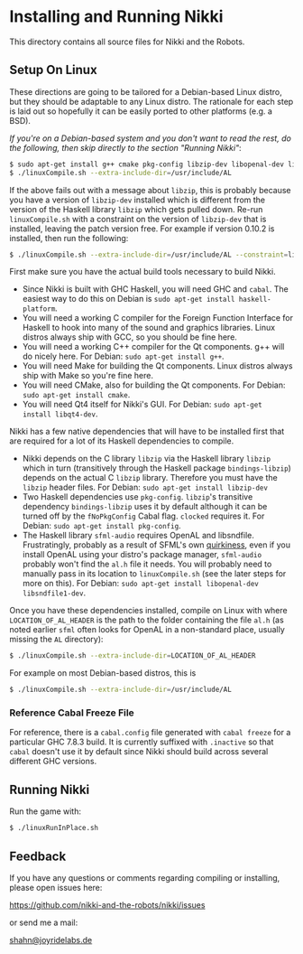 # Installing and Running Nikki

This directory contains all source files for Nikki and the Robots.

## Setup On Linux

These directions are going to be tailored for a Debian-based Linux distro, but
they should be adaptable to any Linux distro. The rationale for each step is
laid out so hopefully it can be easily ported to other platforms (e.g. a BSD).

_If you're on a Debian-based system and you don't want to read the rest, do the
following, then skip directly to the section "Running Nikki"_:

``` bash
$ sudo apt-get install g++ cmake pkg-config libzip-dev libopenal-dev libsndfile1-dev
$ ./linuxCompile.sh --extra-include-dir=/usr/include/AL
```
If the above fails out with a message about `libzip`, this is probably because
you have a version of `libzip-dev` installed which is different from the version
of the Haskell library `libzip` which gets pulled down. Re-run `linuxCompile.sh`
with a constraint on the version of `libzip-dev` that is installed, leaving the
patch version free. For example if version 0.10.2 is installed, then run the
following:

``` bash
$ ./linuxCompile.sh --extra-include-dir=/usr/include/AL --constraint=libzip==0.10.*
```

First make sure you have the actual build tools necessary to build Nikki. 
+ Since Nikki is built with GHC Haskell, you will need GHC and `cabal`. The
  easiest way to do this on Debian is `sudo apt-get install haskell-platform`.
+ You will need a working C compiler for the Foreign Function Interface for
  Haskell to hook into many of the sound and graphics libraries. Linux distros
  always ship with GCC, so you should be fine here.
+ You will need a working C++ compiler for the Qt components. g++ will do nicely
  here. For Debian: `sudo apt-get install g++`.
+ You will need Make for building the Qt components. Linux distros always ship
  with Make so you're fine here.
+ You will need CMake, also for building the Qt components. For Debian: `sudo
  apt-get install cmake`.
+ You will need Qt4 itself for Nikki's GUI. For Debian: `sudo apt-get install
  libqt4-dev`.

Nikki has a few native dependencies that will have to be installed first that
are required for a lot of its Haskell dependencies to compile.

+ Nikki depends on the C library `libzip` via the Haskell library `libzip` which
  in turn (transitively through the Haskell package `bindings-libzip`) depends
  on the actual C `libzip` library. Therefore you must have the `libzip` header
  files. For Debian: `sudo apt-get install libzip-dev`
+ Two Haskell dependencies use `pkg-config`. `libzip`'s transitive dependency
  `bindings-libzip` uses it by default although it can be turned off by the
  `fNoPkgConfig` Cabal flag. `clocked` requires it. For Debian: `sudo apt-get
  install pkg-config`.
+ The Haskell library `sfml-audio` requires OpenAL and libsndfile.
  Frustratingly, probably as a result of SFML's own [quirkiness][1], even if you
  install OpenAL using your distro's package manager, `sfml-audio` probably
  won't find the `al.h` file it needs. You will probably need to manually pass
  in its location to `linuxCompile.sh` (see the later steps for more on this).
  For Debian: `sudo apt-get install libopenal-dev libsndfile1-dev`.

Once you have these dependencies installed, compile on Linux with where
`LOCATION_OF_AL_HEADER` is the path to the folder containing the file `al.h` (as
noted earlier `sfml` often looks for OpenAL in a non-standard place, usually
missing the `AL` directory):

``` bash
$ ./linuxCompile.sh --extra-include-dir=LOCATION_OF_AL_HEADER
```

For example on most Debian-based distros, this is
``` bash
$ ./linuxCompile.sh --extra-include-dir=/usr/include/AL
```

### Reference Cabal Freeze File

For reference, there is a `cabal.config` file generated with `cabal freeze` for
a particular GHC 7.8.3 build. It is currently suffixed with `.inactive` so that
`cabal` doesn't use it by default since Nikki should build across several
different GHC versions.

## Running Nikki

Run the game with:

``` bash
$ ./linuxRunInPlace.sh
```

## Feedback

If you have any questions or comments regarding compiling or installing, please
open issues here:

https://github.com/nikki-and-the-robots/nikki/issues

or send me a mail:

shahn@joyridelabs.de

[1]: http://en.sfml-dev.org/forums/index.php?topic=3056.0
